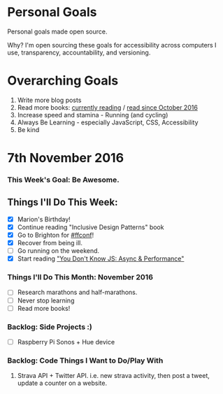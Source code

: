 Personal Goals
==============

Personal goals made open source.

Why? I'm open sourcing these goals for accessibility across computers I use, transparency, accountability, and versioning.

# Overarching Goals
1. Write more blog posts
2. Read more books: [currently reading](/books/books-in-progress.md) / [read since October 2016](/books/books-read.md)
3. Increase speed and stamina - Running (and cycling)
4. Always Be Learning - especially JavaScript, CSS, Accessibility
5. Be kind

# 7th November 2016

### This Week's Goal: Be Awesome.

## Things I'll Do This Week:
- [x] Marion's Birthday!
- [x] Continue reading "Inclusive Design Patterns" book
- [x] Go to Brighton for [#ffconf](https://2016.ffconf.org/)!
- [x] Recover from being ill.
- [ ] Go running on the weekend.
- [x] Start reading ["You Don't Know JS: Async & Performance"](https://github.com/getify/You-Dont-Know-JS/blob/master/async%20%26%20performance/README.md)

### Things I'll Do This Month: November 2016
- [ ] Research marathons and half-marathons.
- [ ] Never stop learning
- [ ] Read more books!

### Backlog: Side Projects :)
- [ ] Raspberry Pi Sonos + Hue device

### Backlog: Code Things I Want to Do/Play With
1. Strava API + Twitter API. i.e. new strava activity, then post a tweet, update a counter on a website.
